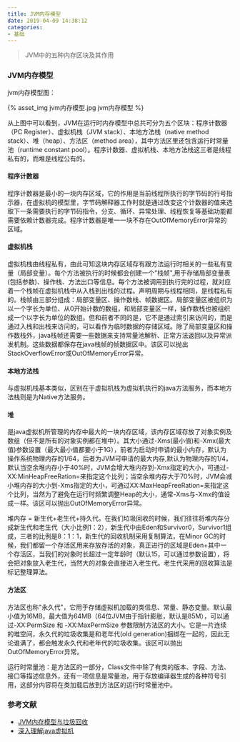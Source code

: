 ```yaml
---
title: JVM内存模型
date: 2019-04-09 14:38:12
categories:
- 基础
---
```


> JVM中的五种内存区块及其作用

### JVM内存模型

jvm内存模型图：

{% asset_img jvm内存模型.jpg jvm内存模型 %}

<!-- more -->

从上图中可以看到，JVM在运行时内存模型中总共可分为五个区块：程序计数器（PC Register）、虚拟机栈（JVM stack）、本地方法栈（native method stack）、堆（heap）、方法区（method area），其中方法区里还包含运行时常量池（runtime constant pool）。程序计数器、虚拟机栈、本地方法栈这三者是线程私有的，而堆是线程公有的。

#### 程序计数器

程序计数器是最小的一块内存区域，它的作用是当前线程所执行的字节码的行号指示器，在虚拟机的模型里，字节码解释器工作时就是通过改变这个计数器的值来选取下一条需要执行的字节码指令，分支、循环、异常处理、线程恢复等基础功能都需要依赖计数器完成。程序计数器是唯一一块不存在OutOfMemoryError异常的区域。

#### 虚拟机栈

虚拟机栈由线程私有，由此可知这块内存区域存有跟方法运行时相关的一些私有变量（局部变量）。每个方法被执行的时候都会创建一个"栈帧",用于存储局部变量表(包括参数)、操作栈、方法出口等信息。每个方法被调用到执行完的过程，就对应着一个栈帧在虚拟机栈中从入栈到出栈的过程。声明周期与线程相同，是线程私有的。栈帧由三部分组成：局部变量区、操作数栈、帧数据区。局部变量区被组织为以一个字长为单位、从0开始计数的数组，和局部变量区一样，操作数栈也被组织成一个以字长为单位的数组。但和前者不同的是，它不是通过索引来访问的，而是通过入栈和出栈来访问的，可以看作为临时数据的存储区域。除了局部变量区和操作数栈外，java栈帧还需要一些数据来支持常量池解析、正常方法返回以及异常派发机制。这些数据都保存在java栈帧的帧数据区中。该区可以抛出StackOverflowError或OutOfMemoryError异常。

#### 本地方法栈

与虚拟机栈基本类似，区别在于虚拟机栈为虚拟机执行的java方法服务，而本地方法栈则是为Native方法服务。

#### 堆

是java虚拟机所管理的内存中最大的一块内存区域，该内存区域存放了对象实例及数组（但不是所有的对象实例都在堆中）。其大小通过-Xms(最小值)和-Xmx(最大值)参数设置（最大最小值都要小于1G），前者为启动时申请的最小内存，默认为操作系统物理内存的1/64，后者为JVM可申请的最大内存,默认为物理内存的1/4，默认当空余堆内存小于40%时，JVM会增大堆内存到-Xmx指定的大小，可通过-XX:MinHeapFreeRation=来指定这个比列；当空余堆内存大于70%时，JVM会减小堆内存的大小到-Xms指定的大小，可通过XX:MaxHeapFreeRation=来指定这个比列，当然为了避免在运行时频繁调整Heap的大小，通常-Xms与-Xmx的值设成一样。该区可以抛出OutOfMemoryError异常。

堆内存 = 新生代+老生代+持久代。在我们垃圾回收的时候，我们往往将堆内存分成新生代和老生代（大小比例1：2），新生代中由Eden和Survivor0，Survivor1组成，三者的比例是8：1：1，新生代的回收机制采用复制算法，在Minor GC的时候，我们都留一个存活区用来存放存活的对象，真正进行的区域是Eden+其中一个存活区，当我们的对象时长超过一定年龄时（默认15，可以通过参数设置），将会把对象放入老生代，当然大的对象会直接进入老生代。老生代采用的回收算法是标记整理算法。

#### 方法区

方法区也称"永久代"，它用于存储虚拟机加载的类信息、常量、静态变量。默认最小值为16MB，最大值为64MB（64位JVM由于指针膨胀，默认是85M），可以通过-XX:PermSize 和 -XX:MaxPermSize 参数限制方法区的大小。它是一片连续的堆空间，永久代的垃圾收集是和老年代(old generation)捆绑在一起的，因此无论谁满了，都会触发永久代和老年代的垃圾收集。该区可以抛出OutOfMemoryError异常。

运行时常量池：是方法区的一部分，Class文件中除了有类的版本、字段、方法、接口等描述信息外，还有一项信息是常量池，用于存放编译器生成的各种符号引用，这部分内容将在类加载后放到方法区的运行时常量池中。

### 参考文献

- [JVM内存模型与垃圾回收](https://www.cnblogs.com/xing901022/p/7725961.html)
- [深入理解java虚拟机](http://www.cnblogs.com/prayers/p/5515245.html)